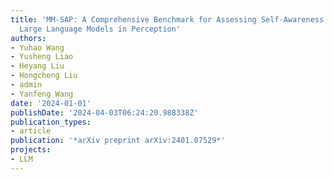 ```yaml
---
title: 'MM-SAP: A Comprehensive Benchmark for Assessing Self-Awareness of Multimodal
  Large Language Models in Perception'
authors:
- Yuhao Wang
- Yusheng Liao
- Heyang Liu
- Hongcheng Liu
- admin
- Yanfeng Wang
date: '2024-01-01'
publishDate: '2024-04-03T06:24:20.988338Z'
publication_types:
- article
publication: '*arXiv preprint arXiv:2401.07529*'
projects:
- LLM
---
```

